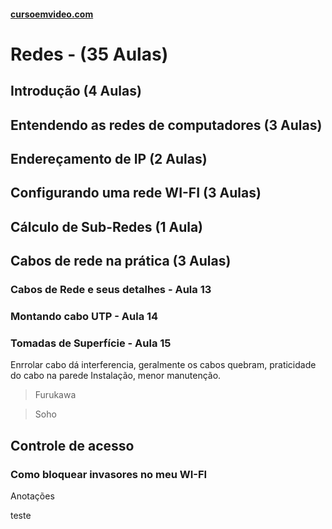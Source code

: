 #### [cursoemvideo.com](https://www.cursoemvideo.com/course/)

# Redes - (35 Aulas)

## Introdução (4 Aulas)

## Entendendo as redes de computadores (3 Aulas)

## Endereçamento de IP (2 Aulas)

## Configurando uma rede WI-FI (3 Aulas)

## Cálculo de Sub-Redes (1 Aula)

## Cabos de rede na prática (3 Aulas)

### Cabos de Rede e seus detalhes - Aula 13

### Montando cabo UTP - Aula 14

### Tomadas de Superfície - Aula 15
Enrrolar cabo dá interferencia, geralmente os cabos quebram, praticidade do cabo na parede
Instalação, menor manutenção.
> Furukawa

> Soho

## Controle de acesso
### Como bloquear invasores no meu WI-FI
Anotações

teste
